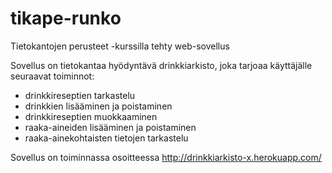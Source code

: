 # tikape-runko

Tietokantojen perusteet -kurssilla tehty web-sovellus

Sovellus on tietokantaa hyödyntävä drinkkiarkisto, joka tarjoaa käyttäjälle seuraavat toiminnot:

- drinkkireseptien tarkastelu
- drinkkien lisääminen ja poistaminen
- drinkkireseptien muokkaaminen
- raaka-aineiden lisääminen ja poistaminen
- raaka-ainekohtaisten tietojen tarkastelu

Sovellus on toiminnassa osoitteessa 
http://drinkkiarkisto-x.herokuapp.com/
